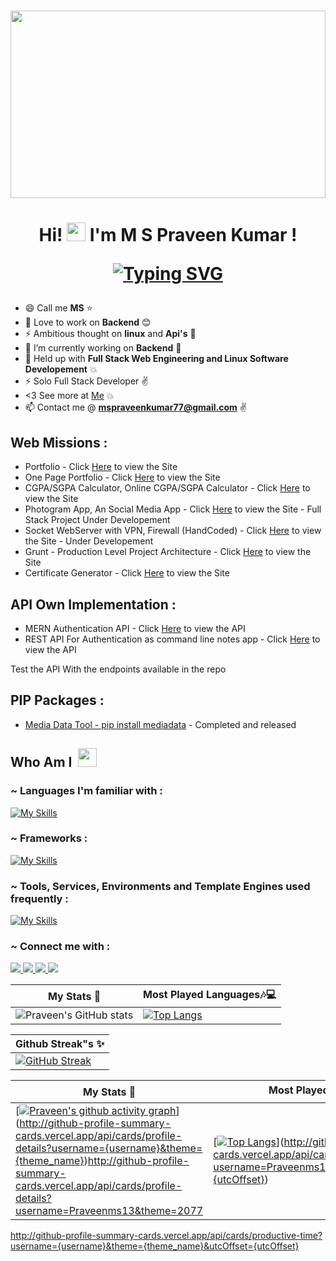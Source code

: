 #

<img src="welcome.gif" width="100%" height="300px">
<a align="center">
</a>
<h1 align="center"> Hi! <img  src="https://raw.githubusercontent.com/aemmadi/aemmadi/master/wave.gif" alt="chan" width="30px" height="30px"> I'm M S Praveen Kumar !

[![Typing SVG](<https://readme-typing-svg.herokuapp.com?font=Montserrat&color=%246333F5&vCenter=true&lines=A+Undergraduate+B.Tech+CSE+Student,;Studying+at+SRM+University(VDP).;A+Web+and+Backend+Developer.;I’ll+never+be+perfect,+but+I+can+be+better.>)](https://git.io/typing-svg)

</h1>

- 😄 Call me **MS** :star:
- 🔭 Love to work on **Backend** :blush:
- ⚡ Ambitious thought on **linux** and **Api's** :eyes:
- 🔭 I’m currently working on **Backend** :running:
- 🌱 Held up with **Full Stack Web Engineering and Linux Software Developement** :boom:
- ⚡ Solo Full Stack Developer :v:
- <3 See more at [Me](https://www.praveenms.site) :boom:
- 📫 Contact me @ **mspraveenkumar77@gmail.com** :v:
     
     
 ## Web Missions :
 - Portfolio - Click [Here](https://www.praveenms.site) to view the Site
 - One Page Portfolio - Click [Here](https://rootwitch.praveenms.site) to view the Site
 - CGPA/SGPA Calculator, Online CGPA/SGPA Calculator - Click [Here](https://mycgpa.praveenms.site) to view the Site
 - Photogram App, An Social Media App - Click [Here](https://photogram.praveenms.site) to view the Site - Full Stack Project Under Developement
 - Socket WebServer with VPN, Firewall (HandCoded) - Click [Here](https://server.praveenms.site) to view the Site - Under Developement
 - Grunt - Production Level Project Architecture - Click [Here](https://grunt.praveenms.site) to view the Site
 - Certificate Generator - Click [Here](https://praveenms13.github.io/Certificate-generator/) to view the Site

     
## API Own Implementation :
- MERN Authentication API - Click [Here](https://github.com/Praveenms13/MERN-Authentication-API) to view the API
- REST API For Authentication as command line notes app - Click [Here](https://github.com/Praveenms13/REST-API-Authentication-Notes-App) to view the API
  
Test the API With the endpoints available in the repo
     
 ## PIP Packages :
 - [Media Data Tool - pip install mediadata](https://pypi.org/project/mediadata/1.0.7/) - Completed and released
     

## Who Am I &nbsp;<img alt="" width="30" src="https://www.emoji.com/wp-content/uploads/filebase/3d%20icons/emoji-3d%20icons-glossy-3d-icons-%25F0%259F%2598%258E-%2509smiling-face-with-sunglasses-72dpi-forPersonalUseOnly.gif" />

<!--
```js
const Praveen = {
  summary: "I build websites & web apps with frontend as well as backend",
  roles: ["Full Stack Developer", "Linux App Developer", "Logical Thinking"],
  interests: ["Linux", "API", "AIML"],
  key_values: ["Long tym worker", "collaborative"],
  type_check: true && "~ 𝚖𝚘𝚗𝚘𝚜𝚙𝚊𝚌𝚎 𝚛𝚞𝚕𝚎𝚜 ~",
  nickname: "MS" ?? "Praveen",
};
```-->

<h3 align="left"> ~ Languages I'm familiar with :</h3>

[![My Skills](https://skillicons.dev/icons?i=c,cpp,python,html,css,javascript,php&theme=light)](https://skillicons.dev)

<h3 align="left"> ~ Frameworks :</h3>

[![My Skills](https://skillicons.dev/icons?i=nodejs,express,vite,jquery,bootstrap,sass,tailwind&theme=light)](https://skillicons.dev)

<h3 align="left"> ~ Tools, Services, Environments and Template Engines used frequently :</h3>

[![My Skills](https://skillicons.dev/icons?i=linux,postman,heroku,git,github,gitlab,githubactions,mysql,mongodb,pug,graphql,rabbitmq,redis,vscode,idea,docker,arduino&perline=5&theme=light)](https://skillicons.dev)

<h3 align="left"> ~ Connect me with :</h3>

<p align="left">
  <a href="https://www.instagram.com/praveen.ms_13/" >
    <img src="https://skillicons.dev/icons?i=instagram" />
  </a>
  <a href="https://www.linkedin.com/in/m-s-praveen-kumar-2243b622a/">
    <img src="https://skillicons.dev/icons?i=linkedin" />
  </a>
  <a href="https://discord.com/channels/@me">
    <img src="https://skillicons.dev/icons?i=discord" />
  </a>
  <a href="https://stackoverflow.com/users/18029902/praveen-ms">
    <img src="https://skillicons.dev/icons?i=stackoverflow" />
  </a>
</p>

| My Stats :sparkling_heart:                                                                                               | Most Played Languages:notes::computer:                                                                                                                  |
| ------------------------------------------------------------------------------------------------------------------------ | ------------------------------------------------------------------------------------------------------------------------------------------------------- |
| ![Praveen's GitHub stats](https://github-readme-stats.vercel.app/api?username=Praveenms13&show_icons=true&theme=radical) | [![Top Langs](https://github-readme-stats.vercel.app/api/top-langs/?username=Praveenms13&layout=compact&theme=radical)](https://github.com/Praveenms13) |

| Github Streak"s :sparkles: 
| ------------------------------------------------------------------------------------------------------------------------------------ |
| [![GitHub Streak](https://github-readme-streak-stats.herokuapp.com/?user=Praveenms13&theme=radical)](https://github.com/Praveenms13) | 



| My Stats :sparkling_heart:                                                                                               | Most Played Languages:notes::computer:                                                                                                                  |
| ------------------------------------------------------------------------------------------------------------------------ | ------------------------------------------------------------------------------------------------------------------------------------------------------- |
| [[![Praveen's github activity graph](https://github-readme-activity-graph.cyclic.app/graph?username=Praveenms13&theme=tokyo-night)](https://github.com/ashutosh00710/github-readme-activity-graph)](http://github-profile-summary-cards.vercel.app/api/cards/profile-details?username={username}&theme={theme_name})http://github-profile-summary-cards.vercel.app/api/cards/profile-details?username=Praveenms13&theme=2077 | [[![Top Langs](https://github-readme-stats.vercel.app/api/top-langs/?username=Praveenms13&layout=compact&theme=radical)](https://github.com/Praveenms13)](http://github-profile-summary-cards.vercel.app/api/cards/productive-time?username=Praveenms13&theme=2077&utcOffset={utcOffset}) |



http://github-profile-summary-cards.vercel.app/api/cards/productive-time?username={username}&theme={theme_name}&utcOffset={utcOffset}

